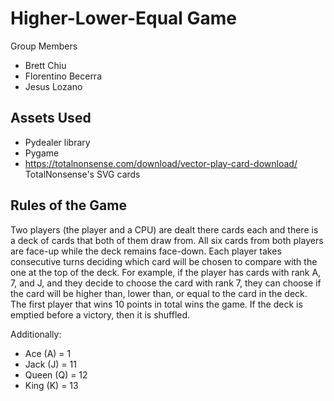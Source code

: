 # Higher-Lower-Equal Game

Group Members
- Brett Chiu
- Florentino Becerra
- Jesus Lozano
  
## Assets Used
- Pydealer library
- Pygame
- https://totalnonsense.com/download/vector-play-card-download/ TotalNonsense's SVG cards


## Rules of the Game
Two players (the player and a CPU) are dealt there cards each and there is a deck of cards that both of them draw from. All six cards from both players are face-up while the deck remains face-down. Each player takes consecutive turns deciding which card will be chosen to compare with the one at the top of the deck. For example, if the player has cards with rank A, 7, and J, and they decide to choose the card with rank 7, they can choose if the card will be higher than, lower than, or equal to the card in the deck.  The first player that wins 10 points in total wins the game. If the deck is emptied before a victory, then it is shuffled. 

Additionally:
- Ace (A) = 1
- Jack (J) = 11
- Queen (Q) = 12
- King (K) = 13

